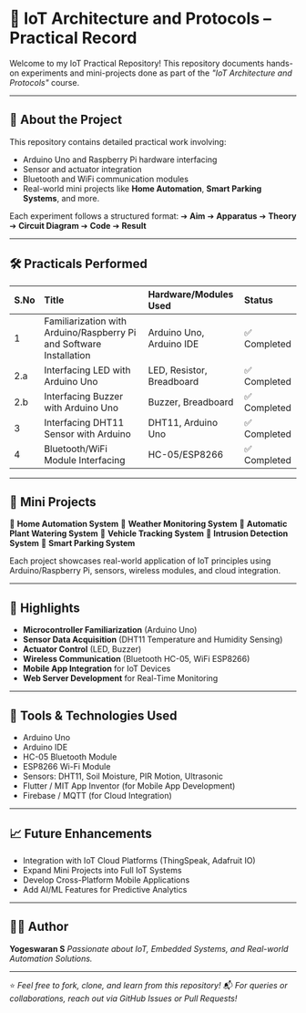 # 📡 IoT Architecture and Protocols – Practical Record

Welcome to my IoT Practical Repository!
This repository documents hands-on experiments and mini-projects done as part of the *"IoT Architecture and Protocols"* course.

---

## 📖 About the Project

This repository contains detailed practical work involving:

* Arduino Uno and Raspberry Pi hardware interfacing
* Sensor and actuator integration
* Bluetooth and WiFi communication modules
* Real-world mini projects like **Home Automation**, **Smart Parking Systems**, and more.

Each experiment follows a structured format:
➔ **Aim** ➔ **Apparatus** ➔ **Theory** ➔ **Circuit Diagram** ➔ **Code** ➔ **Result**

---

## 🛠️ Practicals Performed

| S.No | Title                                                               | Hardware/Modules Used     | Status      |
| :--- | :------------------------------------------------------------------ | :------------------------ | :---------- |
| 1    | Familiarization with Arduino/Raspberry Pi and Software Installation | Arduino Uno, Arduino IDE  | ✅ Completed |
| 2.a  | Interfacing LED with Arduino Uno                                    | LED, Resistor, Breadboard | ✅ Completed |
| 2.b  | Interfacing Buzzer with Arduino Uno                                 | Buzzer, Breadboard        | ✅ Completed |
| 3    | Interfacing DHT11 Sensor with Arduino                               | DHT11, Arduino Uno        | ✅ Completed |
| 4    | Bluetooth/WiFi Module Interfacing                                   | HC-05/ESP8266             | ✅ Completed |

---

## 🚀 Mini Projects

🔹 **Home Automation System**
🔹 **Weather Monitoring System**
🔹 **Automatic Plant Watering System**
🔹 **Vehicle Tracking System**
🔹 **Intrusion Detection System**
🔹 **Smart Parking System**

Each project showcases real-world application of IoT principles using Arduino/Raspberry Pi, sensors, wireless modules, and cloud integration.

---

## 📜 Highlights

* **Microcontroller Familiarization** (Arduino Uno)
* **Sensor Data Acquisition** (DHT11 Temperature and Humidity Sensing)
* **Actuator Control** (LED, Buzzer)
* **Wireless Communication** (Bluetooth HC-05, WiFi ESP8266)
* **Mobile App Integration** for IoT Devices
* **Web Server Development** for Real-Time Monitoring

---

## 🧰 Tools & Technologies Used

* Arduino Uno
* Arduino IDE
* HC-05 Bluetooth Module
* ESP8266 Wi-Fi Module
* Sensors: DHT11, Soil Moisture, PIR Motion, Ultrasonic
* Flutter / MIT App Inventor (for Mobile App Development)
* Firebase / MQTT (for Cloud Integration)

---


## 📈 Future Enhancements

* Integration with IoT Cloud Platforms (ThingSpeak, Adafruit IO)
* Expand Mini Projects into Full IoT Systems
* Develop Cross-Platform Mobile Applications
* Add AI/ML Features for Predictive Analytics

---

## 👨‍💻 Author

**Yogeswaran S**
*Passionate about IoT, Embedded Systems, and Real-world Automation Solutions.*

---

⭐ *Feel free to fork, clone, and learn from this repository!*
📬 *For queries or collaborations, reach out via GitHub Issues or Pull Requests!*
